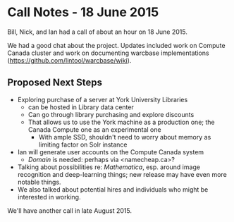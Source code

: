 # Call Notes - 18 June 2015

Bill, Nick, and Ian had a call of about an hour on 18 June 2015.

We had a good chat about the project. Updates included work on Compute Canada cluster and work on documenting warcbase implementations (<https://github.com/lintool/warcbase/wiki>). 

## Proposed Next Steps
- Exploring purchase of a server at York University Libraries
    + can be hosted in Library data center
    + Can go through library purchasing and explore discounts
    + That allows us to use the York machine as a production one; the Canada Compute one as an experimental one
        * With ample SSD, shouldn't need to worry about memory as limiting factor on Solr instance
- Ian will generate user accounts on the Compute Canada system
    + *Domain* is needed: perhaps via <namecheap.ca>? 
- Talking about possibilities re: *Mathematica*, esp. around image recognition and deep-learning things; new release may have even more notable things.
- We also talked about potential hires and individuals who might be interested in working.

We'll have another call in late August 2015.